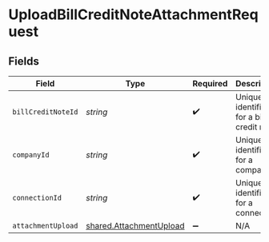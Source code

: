 # UploadBillCreditNoteAttachmentRequest


## Fields

| Field                                                                     | Type                                                                      | Required                                                                  | Description                                                               | Example                                                                   |
| ------------------------------------------------------------------------- | ------------------------------------------------------------------------- | ------------------------------------------------------------------------- | ------------------------------------------------------------------------- | ------------------------------------------------------------------------- |
| `billCreditNoteId`                                                        | *string*                                                                  | :heavy_check_mark:                                                        | Unique identifier for a bill credit note.                                 |                                                                           |
| `companyId`                                                               | *string*                                                                  | :heavy_check_mark:                                                        | Unique identifier for a company.                                          | 8a210b68-6988-11ed-a1eb-0242ac120002                                      |
| `connectionId`                                                            | *string*                                                                  | :heavy_check_mark:                                                        | Unique identifier for a connection.                                       | 2e9d2c44-f675-40ba-8049-353bfcb5e171                                      |
| `attachmentUpload`                                                        | [shared.AttachmentUpload](../../../sdk/models/shared/attachmentupload.md) | :heavy_minus_sign:                                                        | N/A                                                                       |                                                                           |